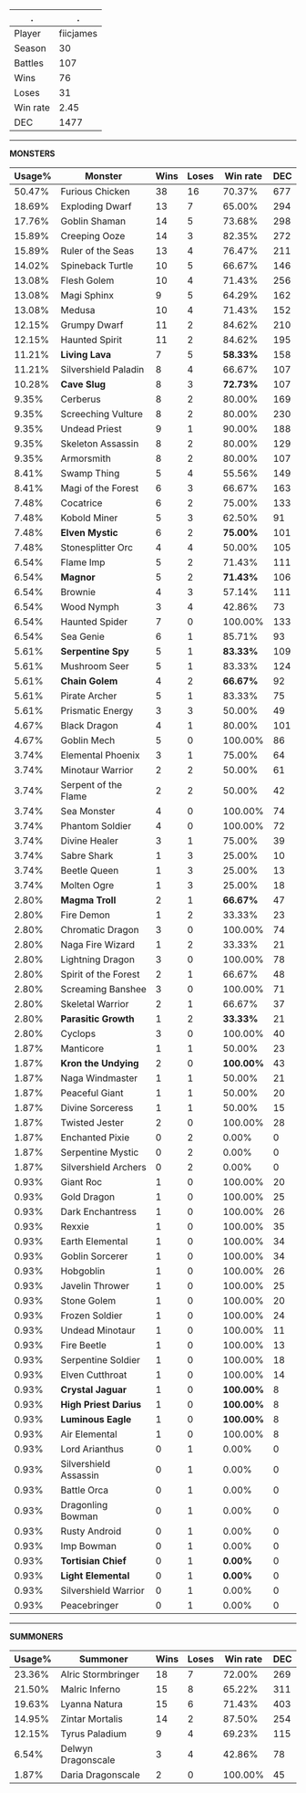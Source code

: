 .|.
|-|-
Player|fiicjames
Season|30
Battles|107
Wins|76
Loses|31
Win rate|2.45
DEC|1477

---
**MONSTERS**

Usage%|Monster|Wins|Loses|Win rate|DEC|
-|-|-|-|-|-|
50.47%|Furious Chicken|38|16|70.37%|677|
18.69%|Exploding Dwarf|13|7|65.00%|294|
17.76%|Goblin Shaman|14|5|73.68%|298|
15.89%|Creeping Ooze|14|3|82.35%|272|
15.89%|Ruler of the Seas|13|4|76.47%|211|
14.02%|Spineback Turtle|10|5|66.67%|146|
13.08%|Flesh Golem|10|4|71.43%|256|
13.08%|Magi Sphinx|9|5|64.29%|162|
13.08%|Medusa|10|4|71.43%|152|
12.15%|Grumpy Dwarf|11|2|84.62%|210|
12.15%|Haunted Spirit|11|2|84.62%|195|
11.21%|**Living Lava**|7|5|**58.33%**|158|
11.21%|Silvershield Paladin|8|4|66.67%|107|
10.28%|**Cave Slug**|8|3|**72.73%**|107|
9.35%|Cerberus|8|2|80.00%|169|
9.35%|Screeching Vulture|8|2|80.00%|230|
9.35%|Undead Priest|9|1|90.00%|188|
9.35%|Skeleton Assassin|8|2|80.00%|129|
9.35%|Armorsmith|8|2|80.00%|107|
8.41%|Swamp Thing|5|4|55.56%|149|
8.41%|Magi of the Forest|6|3|66.67%|163|
7.48%|Cocatrice|6|2|75.00%|133|
7.48%|Kobold Miner|5|3|62.50%|91|
7.48%|**Elven Mystic**|6|2|**75.00%**|101|
7.48%|Stonesplitter Orc|4|4|50.00%|105|
6.54%|Flame Imp|5|2|71.43%|111|
6.54%|**Magnor**|5|2|**71.43%**|106|
6.54%|Brownie|4|3|57.14%|111|
6.54%|Wood Nymph|3|4|42.86%|73|
6.54%|Haunted Spider|7|0|100.00%|133|
6.54%|Sea Genie|6|1|85.71%|93|
5.61%|**Serpentine Spy**|5|1|**83.33%**|109|
5.61%|Mushroom Seer|5|1|83.33%|124|
5.61%|**Chain Golem**|4|2|**66.67%**|92|
5.61%|Pirate Archer|5|1|83.33%|75|
5.61%|Prismatic Energy|3|3|50.00%|49|
4.67%|Black Dragon|4|1|80.00%|101|
4.67%|Goblin Mech|5|0|100.00%|86|
3.74%|Elemental Phoenix|3|1|75.00%|64|
3.74%|Minotaur Warrior|2|2|50.00%|61|
3.74%|Serpent of the Flame|2|2|50.00%|42|
3.74%|Sea Monster|4|0|100.00%|74|
3.74%|Phantom Soldier|4|0|100.00%|72|
3.74%|Divine Healer|3|1|75.00%|39|
3.74%|Sabre Shark|1|3|25.00%|10|
3.74%|Beetle Queen|1|3|25.00%|13|
3.74%|Molten Ogre|1|3|25.00%|18|
2.80%|**Magma Troll**|2|1|**66.67%**|47|
2.80%|Fire Demon|1|2|33.33%|23|
2.80%|Chromatic Dragon|3|0|100.00%|74|
2.80%|Naga Fire Wizard|1|2|33.33%|21|
2.80%|Lightning Dragon|3|0|100.00%|78|
2.80%|Spirit of the Forest|2|1|66.67%|48|
2.80%|Screaming Banshee|3|0|100.00%|71|
2.80%|Skeletal Warrior|2|1|66.67%|37|
2.80%|**Parasitic Growth**|1|2|**33.33%**|21|
2.80%|Cyclops|3|0|100.00%|40|
1.87%|Manticore|1|1|50.00%|23|
1.87%|**Kron the Undying**|2|0|**100.00%**|43|
1.87%|Naga Windmaster|1|1|50.00%|21|
1.87%|Peaceful Giant|1|1|50.00%|20|
1.87%|Divine Sorceress|1|1|50.00%|15|
1.87%|Twisted Jester|2|0|100.00%|28|
1.87%|Enchanted Pixie|0|2|0.00%|0|
1.87%|Serpentine Mystic|0|2|0.00%|0|
1.87%|Silvershield Archers|0|2|0.00%|0|
0.93%|Giant Roc|1|0|100.00%|20|
0.93%|Gold Dragon|1|0|100.00%|25|
0.93%|Dark Enchantress|1|0|100.00%|26|
0.93%|Rexxie|1|0|100.00%|35|
0.93%|Earth Elemental|1|0|100.00%|34|
0.93%|Goblin Sorcerer|1|0|100.00%|34|
0.93%|Hobgoblin|1|0|100.00%|26|
0.93%|Javelin Thrower|1|0|100.00%|25|
0.93%|Stone Golem|1|0|100.00%|20|
0.93%|Frozen Soldier|1|0|100.00%|24|
0.93%|Undead Minotaur|1|0|100.00%|11|
0.93%|Fire Beetle|1|0|100.00%|13|
0.93%|Serpentine Soldier|1|0|100.00%|18|
0.93%|Elven Cutthroat|1|0|100.00%|14|
0.93%|**Crystal Jaguar**|1|0|**100.00%**|8|
0.93%|**High Priest Darius**|1|0|**100.00%**|8|
0.93%|**Luminous Eagle**|1|0|**100.00%**|8|
0.93%|Air Elemental|1|0|100.00%|8|
0.93%|Lord Arianthus|0|1|0.00%|0|
0.93%|Silvershield Assassin|0|1|0.00%|0|
0.93%|Battle Orca|0|1|0.00%|0|
0.93%|Dragonling Bowman|0|1|0.00%|0|
0.93%|Rusty Android|0|1|0.00%|0|
0.93%|Imp Bowman|0|1|0.00%|0|
0.93%|**Tortisian Chief**|0|1|**0.00%**|0|
0.93%|**Light Elemental**|0|1|**0.00%**|0|
0.93%|Silvershield Warrior|0|1|0.00%|0|
0.93%|Peacebringer|0|1|0.00%|0|

---
**SUMMONERS**

Usage%|Summoner|Wins|Loses|Win rate|DEC|
-|-|-|-|-|-|
23.36%|Alric Stormbringer|18|7|72.00%|269|
21.50%|Malric Inferno|15|8|65.22%|311|
19.63%|Lyanna Natura|15|6|71.43%|403|
14.95%|Zintar Mortalis|14|2|87.50%|254|
12.15%|Tyrus Paladium|9|4|69.23%|115|
6.54%|Delwyn Dragonscale|3|4|42.86%|78|
1.87%|Daria Dragonscale|2|0|100.00%|45|
